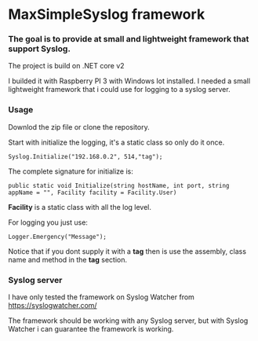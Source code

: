 # MaxSimpleSyslog framework

### The goal is to provide at small and lightweight framework that support Syslog.

The project is build on .NET core v2

I builded it with Raspberry PI 3 with Windows Iot installed. I needed a small lightweight framework that i could use for logging to a syslog server.

### Usage
Downlod the zip file or clone the repository.

Start with initialize the logging, it's a static class so only do it once.
 
	Syslog.Initialize("192.168.0.2", 514,"tag");
	
The complete signature for initialize is:

	public static void Initialize(string hostName, int port, string appName = "", Facility facility = Facility.User)
	
**Facility** is a static class with all the log level.
 
For logging you just use:

	Logger.Emergency("Message");
	
Notice that if you dont supply it with a **tag** then is use the assembly, class name and method in the **tag** section.
	
	
### Syslog server
I have only tested the framework on Syslog Watcher from https://syslogwatcher.com/

The framework should be working with any Syslog server, but with Syslog Watcher i can guarantee the framework is working.



